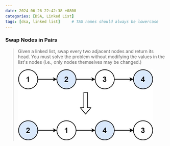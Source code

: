 ```yaml
---
date: 2024-06-26 22:42:38 +0800
categories: [DSA, Linked List]
tags: [dsa, linked list]     # TAG names should always be lowercase
---
```


### Swap Nodes in Pairs

> Given a linked list, swap every two adjacent nodes and return its head. You must solve the problem without modifying the values in the list's nodes (i.e., only nodes themselves may be changed.)
>
> ![062601](https://raw.githubusercontent.com/Flowers2Algernon/flowers2algernon.github.io/main/assets/images/062601.jpg)

